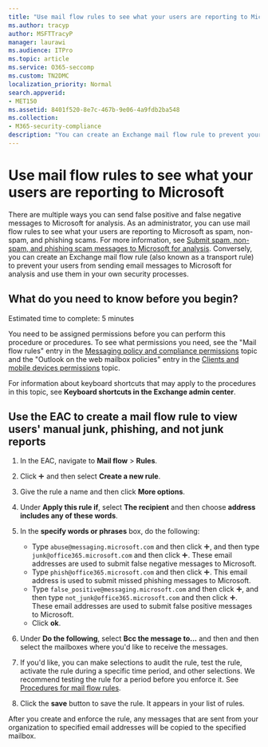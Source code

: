 ```yaml
---
title: "Use mail flow rules to see what your users are reporting to Microsoft"
ms.author: tracyp
author: MSFTTracyP
manager: laurawi
ms.audience: ITPro
ms.topic: article
ms.service: O365-seccomp
ms.custom: TN2DMC
localization_priority: Normal
search.appverid:
- MET150
ms.assetid: 8401f520-8e7c-467b-9e06-4a9fdb2ba548
ms.collection:
- M365-security-compliance
description: "You can create an Exchange mail flow rule to prevent your users from sending email messages to Microsoft for analysis and use them in your own security processes"
---
```


# Use mail flow rules to see what your users are reporting to Microsoft

There are multiple ways you can send false positive and false negative messages to Microsoft for analysis. As an administrator, you can use mail flow rules to see what your users are reporting to Microsoft as spam, non-spam, and phishing scams. For more information, see [Submit spam, non-spam, and phishing scam messages to Microsoft for analysis](submit-spam-non-spam-and-phishing-scam-messages-to-microsoft-for-analysis.md). Conversely, you can create an Exchange mail flow rule (also known as a transport rule) to prevent your users from sending email messages to Microsoft for analysis and use them in your own security processes.
  
## What do you need to know before you begin?

Estimated time to complete: 5 minutes
  
You need to be assigned permissions before you can perform this procedure or procedures. To see what permissions you need, see the "Mail flow rules" entry in the [Messaging policy and compliance permissions](http://technet.microsoft.com/library/ec4d3b9f-b85a-4cb9-95f5-6fc149c3899b.aspx) topic and the "Outlook on the web mailbox policies" entry in the [Clients and mobile devices permissions](http://technet.microsoft.com/library/57eca42a-5a7f-4c65-89f0-7a84f2dbea19.aspx) topic. 
  
For information about keyboard shortcuts that may apply to the procedures in this topic, see **Keyboard shortcuts in the Exchange admin center**.
  
## Use the EAC to create a mail flow rule to view users' manual junk, phishing, and not junk reports

1. In the EAC, navigate to **Mail flow** \> **Rules**.
    
2. Click ![Add Icon](media/ITPro-EAC-AddIcon.gif) and then select **Create a new rule**.
    
3. Give the rule a name and then click **More options**.
    
4. Under **Apply this rule if**, select **The recipient** and then choose **address includes any of these words**.
    
5. In the **specify words or phrases** box, do the following: 
    - Type `abuse@messaging.microsoft.com` and then click ![Add Icon](media/ITPro-EAC-AddIcon.gif), and then type `junk@office365.microsoft.com` and then click ![Add Icon](media/ITPro-EAC-AddIcon.gif). These email addresses are used to submit false negative messages to Microsoft.
    - Type `phish@office365.microsoft.com` and then click ![Add Icon](media/ITPro-EAC-AddIcon.gif). This email address is used to submit missed phishing messages to Microsoft.
    - Type `false_positive@messaging.microsoft.com` and then click ![Add Icon](media/ITPro-EAC-AddIcon.gif), and then type `not_junk@office365.microsoft.com` and then click ![Add Icon](media/ITPro-EAC-AddIcon.gif). These email addresses are used to submit false positive messages to Microsoft.
    - Click **ok**.
    
6. Under **Do the following**, select **Bcc the message to...** and then and then select the mailboxes where you'd like to receive the messages. 
    
7. If you'd like, you can make selections to audit the rule, test the rule, activate the rule during a specific time period, and other selections. We recommend testing the rule for a period before you enforce it. See [Procedures for mail flow rules](https://docs.microsoft.com/Exchange/policy-and-compliance/mail-flow-rules/mail-flow-rule-procedures). 
    
8. Click the **save** button to save the rule. It appears in your list of rules. 
    
After you create and enforce the rule, any messages that are sent from your organization to specified email addresses will be copied to the specified mailbox.
  

